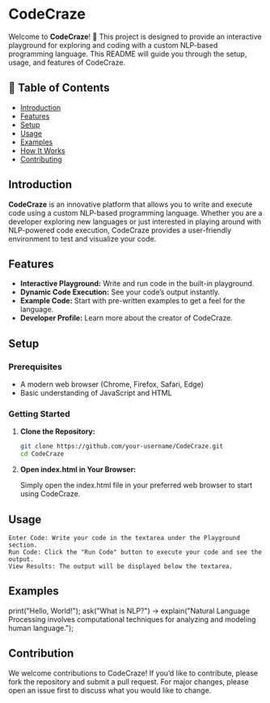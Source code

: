 # CodeCraze

Welcome to **CodeCraze**! 🎉 This project is designed to provide an interactive playground for exploring and coding with a custom NLP-based programming language. This README will guide you through the setup, usage, and features of CodeCraze.

## 📝 Table of Contents

- [Introduction](#introduction)
- [Features](#features)
- [Setup](#setup)
- [Usage](#usage)
- [Examples](#examples)
- [How It Works](#how-it-works)
- [Contributing](#contributing)

## Introduction

**CodeCraze** is an innovative platform that allows you to write and execute code using a custom NLP-based programming language. Whether you are a developer exploring new languages or just interested in playing around with NLP-powered code execution, CodeCraze provides a user-friendly environment to test and visualize your code.

## Features

- **Interactive Playground:** Write and run code in the built-in playground.
- **Dynamic Code Execution:** See your code’s output instantly.
- **Example Code:** Start with pre-written examples to get a feel for the language.
- **Developer Profile:** Learn more about the creator of CodeCraze.

## Setup

### Prerequisites

- A modern web browser (Chrome, Firefox, Safari, Edge)
- Basic understanding of JavaScript and HTML

### Getting Started

1. **Clone the Repository:**

   ```bash
   git clone https://github.com/your-username/CodeCraze.git
   cd CodeCraze
   
2. **Open index.html in Your Browser:**

   Simply open the index.html file in your preferred web browser to start using CodeCraze.

## Usage
    Enter Code: Write your code in the textarea under the Playground section.
    Run Code: Click the "Run Code" button to execute your code and see the output.
    View Results: The output will be displayed below the textarea.

## Examples
print("Hello, World!");
ask("What is NLP?") -> explain("Natural Language Processing involves computational techniques for analyzing and modeling human language.");

## Contribution
We welcome contributions to CodeCraze! If you’d like to contribute, please fork the repository and submit a pull request. For major changes, please open an issue first to discuss what you would like to change.
   
